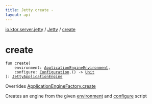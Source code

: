 ```yaml
---
title: Jetty.create - 
layout: api
---
```


<div class='api-docs-breadcrumbs'><a href="../index.html">io.ktor.server.jetty</a> / <a href="index.html">Jetty</a> / <a href="./create.html">create</a></div>

# create

<div class="signature"><code><span class="keyword">fun </span><span class="identifier">create</span><span class="symbol">(</span><br/>&nbsp;&nbsp;&nbsp;&nbsp;<span class="parameterName" id="io.ktor.server.jetty.Jetty$create(io.ktor.server.engine.ApplicationEngineEnvironment, kotlin.Function1((io.ktor.server.jetty.JettyApplicationEngineBase.Configuration, kotlin.Unit)))/environment">environment</span><span class="symbol">:</span>&nbsp;<a href="../../io.ktor.server.engine/-application-engine-environment/index.html"><span class="identifier">ApplicationEngineEnvironment</span></a><span class="symbol">, </span><br/>&nbsp;&nbsp;&nbsp;&nbsp;<span class="parameterName" id="io.ktor.server.jetty.Jetty$create(io.ktor.server.engine.ApplicationEngineEnvironment, kotlin.Function1((io.ktor.server.jetty.JettyApplicationEngineBase.Configuration, kotlin.Unit)))/configure">configure</span><span class="symbol">:</span>&nbsp;<a href="../-jetty-application-engine-base/-configuration/index.html"><span class="identifier">Configuration</span></a><span class="symbol">.</span><span class="symbol">(</span><span class="symbol">)</span>&nbsp;<span class="symbol">-&gt;</span>&nbsp;<a href="https://kotlinlang.org/api/latest/jvm/stdlib/kotlin/-unit/index.html"><span class="identifier">Unit</span></a><br/><span class="symbol">)</span><span class="symbol">: </span><a href="../-jetty-application-engine/index.html"><span class="identifier">JettyApplicationEngine</span></a></code></div>

Overrides <a href="../../io.ktor.server.engine/-application-engine-factory/create.html">ApplicationEngineFactory.create</a>

Creates an engine from the given <a href="create.html#io.ktor.server.jetty.Jetty$create(io.ktor.server.engine.ApplicationEngineEnvironment, kotlin.Function1((io.ktor.server.jetty.JettyApplicationEngineBase.Configuration, kotlin.Unit)))/environment">environment</a> and <a href="create.html#io.ktor.server.jetty.Jetty$create(io.ktor.server.engine.ApplicationEngineEnvironment, kotlin.Function1((io.ktor.server.jetty.JettyApplicationEngineBase.Configuration, kotlin.Unit)))/configure">configure</a> script

